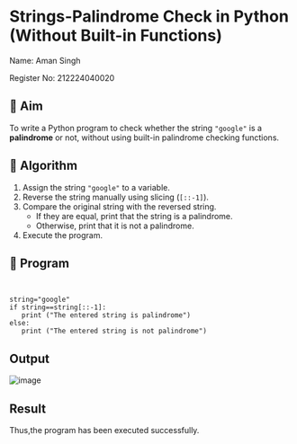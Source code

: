 # Strings-Palindrome Check in Python (Without Built-in Functions)

Name: Aman Singh

Register No: 212224040020

## 🎯 Aim
To write a Python program to check whether the string `"google"` is a **palindrome** or not, without using built-in palindrome checking functions.

## 🧠 Algorithm
1. Assign the string `"google"` to a variable.
2. Reverse the string manually using slicing (`[::-1]`).
3. Compare the original string with the reversed string.
   - If they are equal, print that the string is a palindrome.
   - Otherwise, print that it is not a palindrome.
4. Execute the program.

## 🧾 Program
```


string="google"
if string==string[::-1]:
   print ("The entered string is palindrome") 
else:
   print ("The entered string is not palindrome")
```

## Output
![image](https://github.com/user-attachments/assets/19d2fc62-af1e-416b-bb1a-632152b94bf8)

## Result
Thus,the program has been executed successfully.
